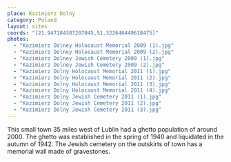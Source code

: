 ```yaml
---
place: Kazimierz Dolny
category: Poland
layout: sites
coords: "[21.947184387207045,51.322646449618475]"
photos:
  - "Kazimierz Dolney Holocaust Memorial 2009 (1).jpg"
  - "Kazimierz Dolney Holocaust Memorial 2009 (2).jpg"
  - "Kazimierz Dolney Jewish Cemetery 2009 (1).jpg"
  - "Kazimierz Dolney Jewish Cemetery 2009 (2).jpg"
  - "Kazimierz Dolny Holocaust Memorial 2011 (1).jpg"
  - "Kazimierz Dolny Holocaust Memorial 2011 (2).jpg"
  - "Kazimierz Dolny Holocaust Memorial 2011 (3).jpg"
  - "Kazimierz Dolny Holocaust Memorial 2011 (4).jpg"
  - "Kazimierz Dolny Jewish Cemetery 2011 (1).jpg"
  - "Kazimierz Dolny Jewish Cemetery 2011 (2).jpg"
  - "Kazimierz Dolny Jewish Cemetery 2011 (3).jpg"
---
```

This small town 35 miles west of Lublin had a ghetto population of around 2000. The ghetto was established in the spring of 1940 and liquidated in the autumn of 1942. The Jewish cemetery on the outskirts of town has a memorial wall made of gravestones.